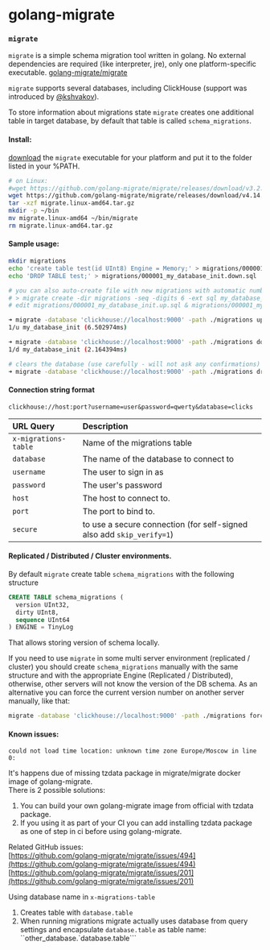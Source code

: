 # golang-migrate

### `migrate`

`migrate` is a simple schema migration tool written in golang. No external dependencies are required \(like interpreter, jre\), only one platform-specific executable. [golang-migrate/migrate](https://github.com/golang-migrate/migrate)

`migrate` supports several databases, including ClickHouse \(support was introduced by [@kshvakov](https://github.com/kshvakov)\).

To store information about migrations state `migrate` creates one additional table in target database, by default that table is called `schema_migrations`.

#### Install:

[download](https://github.com/golang-migrate/migrate/releases) the `migrate` executable for your platform and put it to the folder listed in your %PATH.

```bash
# on Linux:
#wget https://github.com/golang-migrate/migrate/releases/download/v3.2.0/migrate.linux-amd64.tar.gz
wget https://github.com/golang-migrate/migrate/releases/download/v4.14.1/migrate.linux-amd64.tar.gz
tar -xzf migrate.linux-amd64.tar.gz 
mkdir -p ~/bin
mv migrate.linux-amd64 ~/bin/migrate
rm migrate.linux-amd64.tar.gz
```

#### Sample usage:

```bash
mkdir migrations
echo 'create table test(id UInt8) Engine = Memory;' > migrations/000001_my_database_init.up.sql
echo 'DROP TABLE test;' > migrations/000001_my_database_init.down.sql

# you can also auto-create file with new migrations with automatic numbering like that:
# > migrate create -dir migrations -seq -digits 6 -ext sql my_database_init
# edit migrations/000001_my_database_init.up.sql & migrations/000001_my_database_init.down.sql

➜ migrate -database 'clickhouse://localhost:9000' -path ./migrations up
1/u my_database_init (6.502974ms)

➜ migrate -database 'clickhouse://localhost:9000' -path ./migrations down
1/d my_database_init (2.164394ms)

# clears the database (use carefully - will not ask any confirmations)
➜ migrate -database 'clickhouse://localhost:9000' -path ./migrations drop
```

#### Connection string format

`clickhouse://host:port?username=user&password=qwerty&database=clicks`

| URL Query | Description |
| :--- | :--- |
| `x-migrations-table` | Name of the migrations table |
| `database` | The name of the database to connect to |
| `username` | The user to sign in as |
| `password` | The user's password |
| `host` | The host to connect to. |
| `port` | The port to bind to. |
| `secure` | to use a secure connection \(for self-signed also add `skip_verify=1`\) |

#### Replicated / Distributed / Cluster environments.

By default `migrate` create table `schema_migrations` with the following structure

```sql
CREATE TABLE schema_migrations (
  version UInt32,
  dirty UInt8,
  sequence UInt64
) ENGINE = TinyLog
```

That allows storing version of schema locally.

If you need to use `migrate` in some multi server environment \(replicated / cluster\) you should create `schema_migrations` manually with the same structure and with the appropriate Engine \(Replicated / Distributed\), otherwise, other servers will not know the version of the DB schema. As an alternative you can force the current version number on another server manually, like that:

```bash
migrate -database 'clickhouse://localhost:9000' -path ./migrations force 123456 # force version 123456
```

#### Known issues:

`could not load time location: unknown time zone Europe/Moscow in line 0:`  
  
It's happens due of missing tzdata package in migrate/migrate docker image of golang-migrate.  
There is 2 possible solutions: 

1. You can build your own golang-migrate image from official with tzdata package.
2. If you using it as part of your CI you can add installing tzdata package as one of step in ci before using golang-migrate.

Related GitHub issues:  
[https://github.com/golang-migrate/migrate/issues/494](https://github.com/golang-migrate/migrate/issues/494)  
[https://github.com/golang-migrate/migrate/issues/201](https://github.com/golang-migrate/migrate/issues/201)

Using database name in `x-migrations-table`  
  
1. Creates table with `database.table`  
2. When running migrations migrate actually uses database from query settings and encapsulate `database.table` as table name: ``other_database.`database.table```

